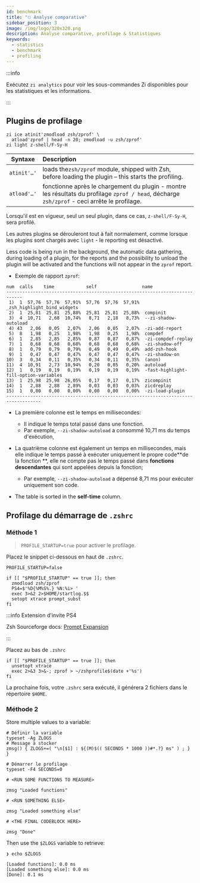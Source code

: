 ```yaml
---
id: benchmark
title: "⏲ Analyse comparative"
sidebar_position: 3
image: /img/logo/320x320.png
description: Analyse comparative, profilage & Statistiques
keywords:
  - statistics
  - benchmark
  - profiling
---
```


<!-- @format -->

:::info

Exécutez `zi analytics` pour voir les sous-commandes Zi disponibles pour les statistiques et les informations.

:::

## <i class="fa-solid fa-gauge-high"></i> Plugins de profilage

```shell title="~/.zshrc" showLineNumbers
zi ice atinit'zmodload zsh/zprof' \
  atload'zprof | head -n 20; zmodload -u zsh/zprof'
zi light z-shell/F-Sy-H
```

| Syntaxe     | Description                                                                                                                                   |
| ----------- |:--------------------------------------------------------------------------------------------------------------------------------------------- |
| `atinit'…'` | loads the`zsh/zprof` module, shipped with Zsh, before loading the plugin – this starts the profiling.                                         |
| `atload'…'` | fonctionne après le chargement du plugin - montre les résultats du profilage `zprof / head`, décharge `zsh/zprof` - ceci arrête le profilage. |

Lorsqu'il est en vigueur, seul un seul plugin, dans ce cas, `z-shell/F-Sy-H`, sera profilé.

Les autres plugins se dérouleront tout à fait normalement, comme lorsque les plugins sont chargés avec `light` - le reporting est désactivé.

Less code is being run in the background, the automatic data gathering, during loading of a plugin, for the reports and the possibility to unload the plugin will be activated and the functions will not appear in the `zprof` report.

- Exemple de rapport `zprof`:

```shell {3} title="zprof" showLineNumbers
num  calls    time            self                 name
----------------------------------------------------------------------------
 1)  1  57,76  57,76  57,91%  57,76  57,76  57,91%  _zsh_highlight_bind_widgets
 2)  1  25,81  25,81  25,88%  25,81  25,81  25,88%  compinit
 3)  4  10,71   2,68  10,74%   8,71   2,18   8,73%  --zi-shadow-autoload
 4) 43   2,06   0,05   2,07%   2,06   0,05   2,07%  -zi-add-report
 5)  8   1,98   0,25   1,98%   1,98   0,25   1,98%  compdef
 6)  1   2,85   2,85   2,85%   0,87   0,87   0,87%  -zi-compdef-replay
 7)  1   0,68   0,68   0,68%   0,68   0,68   0,68%  -zi-shadow-off
 8)  1   0,79   0,79   0,79%   0,49   0,49   0,49%  add-zsh-hook
 9)  1   0,47   0,47   0,47%   0,47   0,47   0,47%  -zi-shadow-on
10)  3   0,34   0,11   0,35%   0,34   0,11   0,35%  (anon)
11)  4  10,91   2,73  10,94%   0,20   0,05   0,20%  autoload
12)  1   0,19   0,19   0,19%   0,19   0,19   0,19%  -fast-highlight-fill-option-variables
13)  1  25,98  25,98  26,05%   0,17   0,17   0,17%  zicompinit
14)  1   2,88   2,88   2,89%   0,03   0,03   0,03%  zicdreplay
15)  1   0,00   0,00   0,00%   0,00   0,00   0,00%  -zi-load-plugin
-----------------------------------------------------------------------------------
```

- La première colonne est le temps en millisecondes:

  - Il indique le temps total passé dans une fonction.
  - Par exemple, `--zi-shadow-autoload` a consommé 10,71 ms du temps d'exécution,

- La quatrième colonne est également un temps en millisecondes, mais elle indique le temps passé à exécuter uniquement le propre code**de la fonction **, elle ne compte pas le temps passé dans **fonctions descendantes** qui sont appelées depuis la fonction;

  - Par exemple, `--zi-shadow-autoload` a dépensé 8,71 ms pour exécuter uniquement son code.

- The table is sorted in the **self-time** column.

## <i class="fas fa-spinner fa-spin"></i> Profilage du démarrage de `.zshrc`

### Méthode 1

> `PROFILE_STARTUP=true` pour activer le profilage.

Placez le snippet ci-dessous en haut de `.zshrc`.

```shell title="~/.zshrc" showLineNumbers
PROFILE_STARTUP=false

if [[ "$PROFILE_STARTUP" == true ]]; then
  zmodload zsh/zprof
  PS4=$'%D{%M%S%.} %N:%i> '
  exec 3>&2 2>$HOME/startlog.$$
  setopt xtrace prompt_subst
fi
```

:::info Extension d'invite PS4

Zsh Sourceforge docs: [Prompt Expansion][]

:::

Placez au bas de `.zshrc`

```shell title="~/.zshrc" showLineNumbers
if [[ "$PROFILE_STARTUP" == true ]]; then
  unsetopt xtrace
  exec 2>&3 3>&-; zprof > ~/zshprofile$(date +'%s')
fi
```

La prochaine fois, votre `.zshrc` sera exécuté, il générera 2 fichiers dans le répertoire `$HOME`.

### Méthode 2

Store multiple values to a variable:

```shell title="~/.zshrc" showLineNumbers
# Définir la variable
typeset -Ag ZLOGS
# Message à stocker
zmsg() { ZLOGS+=( "\n[$1] : ${(M)$(( SECONDS * 1000 ))#*.?} ms" ) ; } }

# Démarrer le profilage
typeset -F4 SECONDS=0

# <RUN SOME FUNCTIONS TO MEASURE>

zmsg "Loaded functions"

# <RUN SOMETHING ELSE>

zmsg "Loaded something else"

# <THE FINAL CODEBLOCK HERE>

zmsg "Done"
```

Then use the `$ZLOGS` variable to retrieve:

```shell showLineNumbers
❯ echo $ZLOGS

[Loaded functions]: 0.0 ms
[Loaded something else]: 0.0 ms
[Done]: 0.1 ms
```

[Prompt Expansion]: https://zsh.sourceforge.net/Doc/Release/Prompt-Expansion.html
